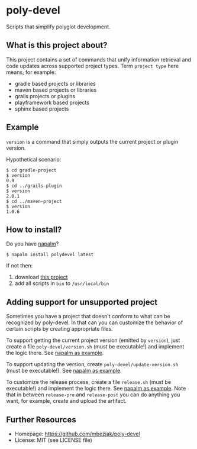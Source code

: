 # poly-devel

Scripts that simplify polyglot development.

## What is this project about?

This project contains a set of commands that unify information retrieval and
code updates across supported project types. Term `project type` here means,
for example:

* gradle based projects or libraries
* maven based projects or libraries
* grails projects or plugins
* playframework based projects
* sphinx based projects

## Example

`version` is a command that simply outputs the current project or plugin
version.

Hypothetical scenario:

    $ cd gradle-project
    $ version
    0.9
    $ cd ../grails-plugin
    $ version
    2.0.1
    $ cd ../maven-project
    $ version
    1.0.6

## How to install?

Do you have [napalm](http://github.com/mbezjak/napalm)?

    $ napalm install polydevel latest

If not then:

1. download [this project](https://github.com/mbezjak/napalm/archive/master.tar.gz)
2. add all scripts in `bin` to `/usr/local/bin`

## Adding support for unsupported project

Sometimes you have a project that doesn't conform to what can be recognized by
poly-devel. In that can you can customize the behavior of certain scripts by
creating appropriate files.

To support getting the current project version (emitted by `version`), just
create a file `poly-devel/version.sh` (must be executable!) and implement the
logic there. See [napalm as example](https://github.com/mbezjak/napalm/blob/master/poly-devel/version.sh).

To support updating the version, create `poly-devel/update-version.sh` (must be
executable!). See [napalm as example](https://github.com/mbezjak/napalm/blob/master/poly-devel/update-version.sh).

To customize the release process, create a file `release.sh` (must be
executable!) and implement the logic there. See
[napalm as example](https://github.com/mbezjak/napalm/blob/master/release.sh).
Note that in between `release-pre` and `release-post` you can do anything you
want, for example, create and upload the artifact.

## Further Resources

 * Homepage:   https://github.com/mbezjak/poly-devel
 * License:    MIT (see LICENSE file)
